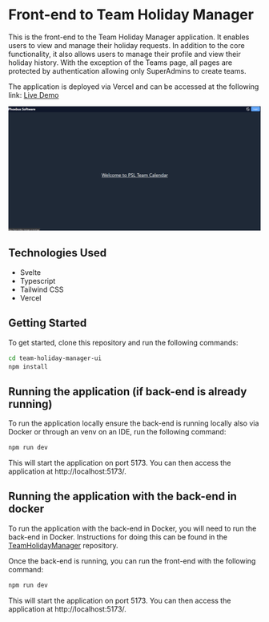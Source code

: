 # Front-end to Team Holiday Manager

This is the front-end to the Team Holiday Manager application. It enables users to view and manage their holiday requests.
In addition to the core functionality, it also allows users to manage their profile and view their holiday history.
With the exception of the Teams page, all pages are protected by authentication allowing only SuperAdmins to create teams.

The application is deployed via Vercel and can be accessed at the following link:
[Live Demo](https://team-holiday-manager-ui.vercel.app/)

![Screenshot of Home page](static/image.png)


## Technologies Used

- Svelte
- Typescript
- Tailwind CSS
- Vercel

## Getting Started

To get started, clone this repository and run the following commands:

```bash
cd team-holiday-manager-ui
npm install
```

## Running the application (if back-end is already running)

To run the application locally ensure the back-end is running locally also via Docker or through an venv on an IDE, run the following command:

```bash
npm run dev
```

This will start the application on port 5173. You can then access the application at http://localhost:5173/.

## Running the application with the back-end in docker

To run the application with the back-end in Docker, you will need to run the back-end in Docker.
Instructions for doing this can be found in the [TeamHolidayManager](https://github.com/MinyMinz/TeamHolidayManager) repository.

Once the back-end is running, you can run the front-end with the following command:

```bash
npm run dev
```

This will start the application on port 5173. You can then access the application at http://localhost:5173/.
